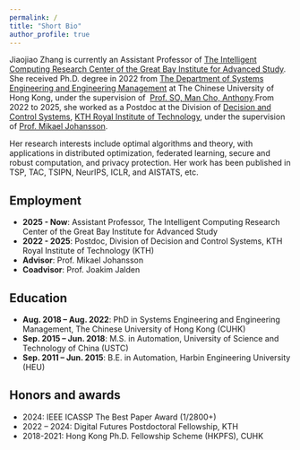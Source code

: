 ```yaml
---
permalink: /
title: "Short Bio"
author_profile: true
---
```

Jiaojiao Zhang is currently an Assistant Professor of [The Intelligent Computing Research Center of the Great Bay Institute for Advanced Study](https://www.gbu.edu.cn/menu/208?lang=en). She received Ph.D. degree in 2022 from [The Department of Systems Engineering and Engineering Management](https://www.se.cuhk.edu.hk/) at The Chinese University of Hong Kong, under the supervision of  [Prof. SO, Man Cho, Anthony](https://www.se.cuhk.edu.hk/people/academic-staff/prof-so-man-cho-anthony/).From 2022 to 2025, she worked as a Postdoc at the Division of [Decision and Control Systems](https://www.kth.se/directory/j/jr/jrl), [KTH Royal Institute of Technology](https://www.kth.se/china), under the supervision of [Prof. Mikael Johansson](https://scholar.google.com/citations?user=wQSRT18AAAAJ&hl=en). 

Her research interests include optimal algorithms and theory, with applications in distributed optimization, federated learning, secure and robust computation, and privacy protection. Her work has been published in TSP, TAC, TSIPN, NeurIPS, ICLR, and AISTATS, etc.

<h2 class="category">Employment</h2>

- **2025 - Now**: Assistant Professor, The Intelligent Computing Research Center of the Great Bay Institute for Advanced Study  
- **2022 - 2025**: Postdoc, Division of Decision and Control Systems, KTH Royal Institute of Technology (KTH)  
- **Advisor**: Prof. Mikael Johansson  
- **Coadvisor**: Prof. Joakim Jalden

<h2 class="category">Education</h2>

- **Aug. 2018 – Aug. 2022**: PhD in Systems Engineering and Engineering Management, The Chinese University of Hong Kong (CUHK)  
- **Sep. 2015 – Jun. 2018**: M.S. in Automation, University of Science and Technology of China (USTC)  
- **Sep. 2011 – Jun. 2015**: B.E. in Automation, Harbin Engineering University (HEU)  

<h2 class="category">Honors and awards</h2>

- 2024:  IEEE ICASSP The Best Paper Award (1/2800+)  
- 2022 – 2024: Digital Futures Postdoctoral Fellowship, KTH  
- 2018-2021: Hong Kong Ph.D. Fellowship Scheme (HKPFS), CUHK

